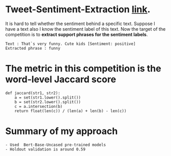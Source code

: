 # Tweet-Sentiment-Extraction [link](https://www.kaggle.com/c/tweet-sentiment-extraction/overview).

It is hard to tell whether the sentiment behind a specific text. Suppose I have a text also I know the sentiment label of this text. Now the target of the competition is to **extract support phrases for the sentiment labels**.

```
Text : That`s very funny. Cute kids [Sentiment: positive]
Extracted phrase : funny
```
# The metric in this competition is the word-level Jaccard score
```
def jaccard(str1, str2): 
    a = set(str1.lower().split()) 
    b = set(str2.lower().split())
    c = a.intersection(b)
    return float(len(c)) / (len(a) + len(b) - len(c))
```
 
# Summary of my approach
```
- Used  Bert-Base-Uncased pre-trained models
- Holdout validation is around 0.59
```
